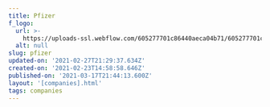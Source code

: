 ```yaml
---
title: Pfizer
f_logo:
  url: >-
    https://uploads-ssl.webflow.com/605277701c86440aeca04b71/605277701c864467d1a04c85_pfizer.png
  alt: null
slug: pfizer
updated-on: '2021-02-27T21:29:37.634Z'
created-on: '2021-02-23T14:58:58.646Z'
published-on: '2021-03-17T21:44:13.600Z'
layout: '[companies].html'
tags: companies
---
```



